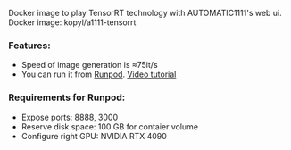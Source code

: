 Docker image to play TensorRT technology with AUTOMATIC1111's web ui.
Docker image: kopyl/a1111-tensorrt

### Features:

- Speed of image generation is ≈75it/s
- You can run it from [Runpod](https://runpod.io/gsc?template=lschv5bdvp&ref=0xwirw9o). [Video tutorial](https://youtu.be/2X6Z3Z4X6Z4)

### Requirements for Runpod:

- Expose ports: 8888, 3000
- Reserve disk space: 100 GB for contaier volume
- Configure right GPU: NVIDIA RTX 4090
